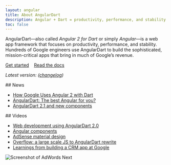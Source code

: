 ```yaml
---
layout: angular
title: About AngularDart
description: Angular + Dart = productivity, performance, and stability
toc: false
---
```


AngularDart—also called _Angular 2 for Dart_ or simply _Angular_—is
a web app framework that focuses on productivity, performance, and stability.
Hundreds of Google engineers use AngularDart to build the sophisticated,
mission-critical apps that bring in much of Google’s revenue.

<div class="button-container">
  <div>
    <a href="/guides/get-started" class="btn btn-default btn-lg">Get started</a>
    &nbsp;&nbsp;
    <a href="/angular/guide" class="btn btn-lg">Read the docs</a>
  </div>

  <em>Latest version:
  <b><ngio-cheatsheet src='/angular/cheatsheet.json' version-only></ngio-cheatsheet></b>
  (<a href="https://pub.dartlang.org/packages/%61ngular2#changelog"
    target="_blank" rel="noopener">changelog</a>)</em>
</div> <!--a:visited, button:visited-->

<div class="row">
<div class="col-md-6" markdown="1">
## News

* [How Google Uses Angular 2 with Dart](http://news.dartlang.org/2015/11/how-google-uses-angular-2-with-dart.html)
* [AngularDart: The best Angular for you?](http://news.dartlang.org/2016/11/angulardart-best-angular-for-you.html)
* [AngularDart 2.1 and new components](http://news.dartlang.org/2016/11/angulardart-21-and-new-components.html)
<!-- PENDING: We should automate this. To do that, we'll probaby need to label all relevant Angular posts with "angular" so that they show up here:
http://news.dartlang.org/search/label/angular -->
</div>
<div class="col-md-6" markdown="1">
## Videos

* [Web development using AngularDart 2.0](https://www.youtube.com/watch?v=8ixOkJOXdMo&index=2&list=PLOU2XLYxmsILKY-A1kq4eHMcku3GMAyp2)
* [Angular components](https://www.youtube.com/watch?v=vAUUOwBJetg&index=6&list=PLOU2XLYxmsILKY-A1kq4eHMcku3GMAyp2)
* [AdSense material design](https://www.youtube.com/watch?v=BlAS1mlYRlA&index=7&list=PLOU2XLYxmsILKY-A1kq4eHMcku3GMAyp2)
* [Overflow: a large scale JS to AngularDart rewrite](https://www.youtube.com/watch?v=b0b5FtnB3vE&index=9&list=PLOU2XLYxmsILKY-A1kq4eHMcku3GMAyp2)
* [Learnings from building a CRM app at Google](https://www.youtube.com/watch?v=IMNUiC2O9M8&index=14&list=PLOU2XLYxmsILKY-A1kq4eHMcku3GMAyp2)
</div>
</div>

<img src="/angular/images/Google-AdWords-Next-Interface-800x342.png"
  alt="Screenshot of AdWords Next"
  title="The UI of AdWords Next">


